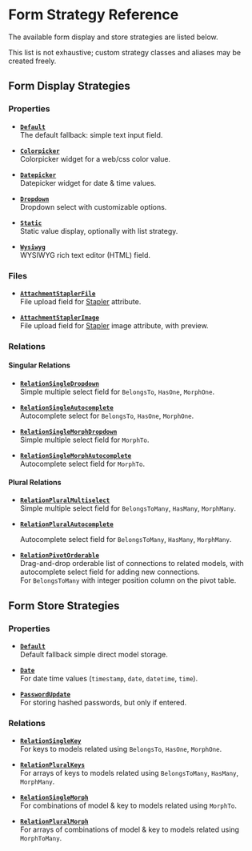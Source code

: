# Form Strategy Reference

The available form display and store strategies are listed below.

This list is not exhaustive; custom strategy classes and aliases may be created freely.


## Form Display Strategies

### Properties

- [**`Default`**](FormFieldDisplayStrategies/Default.md)  
    The default fallback: simple text input field.

- [**`Colorpicker`**](FormFieldDisplayStrategies/Colorpicker.md)  
    Colorpicker widget for a web/css color value.

- [**`Datepicker`**](FormFieldDisplayStrategies/Datepicker.md)  
    Datepicker widget for date & time values.
    
- [**`Dropdown`**](FormFieldDisplayStrategies/Dropdown.md)  
    Dropdown select with customizable options.
    
- [**`Static`**](FormFieldDisplayStrategies/Static.md)  
    Static value display, optionally with list strategy.
    
- [**`Wysiwyg`**](FormFieldDisplayStrategies/Wysiwyg.md)  
    WYSIWYG rich text editor (HTML) field.
   

### Files

- [**`AttachmentStaplerFile`**](FormFieldDisplayStrategies/AttachmentStaplerFile.md)  
    File upload field for [Stapler](https://github.com/CodeSleeve/laravel-stapler) attribute.
    
- [**`AttachmentStaplerImage`**](FormFieldDisplayStrategies/AttachmentStaplerImage.md)  
    File upload field for [Stapler](https://github.com/CodeSleeve/laravel-stapler) image attribute, with preview.


### Relations

#### Singular Relations

- [**`RelationSingleDropdown`**](FormFieldDisplayStrategies/RelationSingleDropdown.md)  
    Simple multiple select field for `BelongsTo`, `HasOne`, `MorphOne`.


- [**`RelationSingleAutocomplete`**](FormFieldDisplayStrategies/RelationSingleAutocomplete.md)  
    Autocomplete select for `BelongsTo`, `HasOne`, `MorphOne`.


- [**`RelationSingleMorphDropdown`**](FormFieldDisplayStrategies/RelationSingleMorphDropdown.md)  
    Simple multiple select field for `MorphTo`.


- [**`RelationSingleMorphAutocomplete`**](FormFieldDisplayStrategies/RelationSingleMorphAutocomplete.md)  
    Autocomplete select field for `MorphTo`.


#### Plural Relations

- [**`RelationPluralMultiselect`**](FormFieldDisplayStrategies/RelationPluralMultiselect.md)  
    Simple multiple select field for `BelongsToMany`, `HasMany`, `MorphMany`.


- [**`RelationPluralAutocomplete`**](FormFieldDisplayStrategies/RelationPluralAutocomplete.md)

    Autocomplete select field for `BelongsToMany`, `HasMany`, `MorphMany`.


- [**`RelationPivotOrderable`**](FormFieldDisplayStrategies/RelationPivotOrderable.md)  
    Drag-and-drop orderable list of connections to related models, with autocomplete select field for adding new connections.  
    For `BelongsToMany` with integer position column on the pivot table.


## Form Store Strategies

### Properties

- [**`Default`**](FormFieldStoreStrategies/Default.md)  
    Default fallback simple direct model storage.


- [**`Date`**](FormFieldStoreStrategies/Date.md)  
    For date time values (`timestamp`, `date`, `datetime`, `time`).

- [**`PasswordUpdate`**](FormFieldStoreStrategies/PasswordUpdate.md)  
    For storing hashed passwords, but only if entered.


### Relations

- [**`RelationSingleKey`**](FormFieldStoreStrategies/RelationSingleKey.md)  
    For keys to models related using `BelongsTo`, `HasOne`, `MorphOne`.


- [**`RelationPluralKeys`**](FormFieldStoreStrategies/RelationPluralKeys.md)  
    For arrays of keys to models related using `BelongsToMany`, `HasMany`, `MorphMany`.


- [**`RelationSingleMorph`**](FormFieldStoreStrategies/RelationSingleMorph.md)  
    For combinations of model & key to models related using `MorphTo`.


- [**`RelationPluralMorph`**](FormFieldStoreStrategies/RelationPluralMorph.md)  
    For arrays of combinations of model & key to models related using `MorphToMany`.

